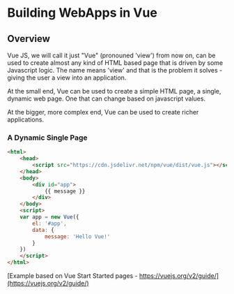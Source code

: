 # Building WebApps in Vue
## Overview
Vue JS, we will call it just "Vue" (pronouned 'view') 
from now on, can be used to create almost any kind of HTML
based page that is driven by some Javascript logic. The name
means 'view' and that is the problem it solves - giving
the user a view into an application.

At the small end, Vue can be used to create a simple HTML
page, a single, dynamic web page. One that can change based on javascript values. 

At the bigger, more complex end, Vue can be used to create
richer applications.

### A Dynamic Single Page

```html
<html>
    <head>
        <script src="https://cdn.jsdelivr.net/npm/vue/dist/vue.js"></script>
    </head>
    <body>
        <div id="app">
            {{ message }}
        </div>
    </body>
    <script>
    var app = new Vue({
        el: '#app',
        data: {
            message: 'Hello Vue!'
        }
    })
    </script>
</html>
```
[Example based on Vue Start Started pages - https://vuejs.org/v2/guide/](https://vuejs.org/v2/guide/)

